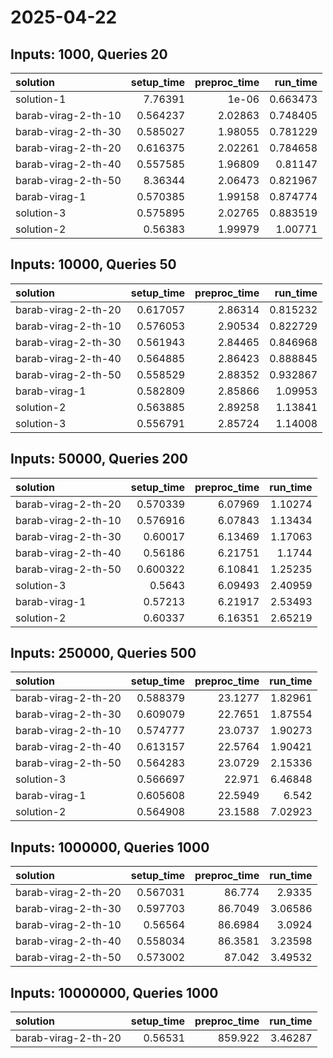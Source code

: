 # 2025-04-22

## Inputs: 1000, Queries 20

| solution            |   setup_time |   preproc_time |   run_time |
|:--------------------|-------------:|---------------:|-----------:|
| solution-1          |     7.76391  |        1e-06   |   0.663473 |
| barab-virag-2-th-10 |     0.564237 |        2.02863 |   0.748405 |
| barab-virag-2-th-30 |     0.585027 |        1.98055 |   0.781229 |
| barab-virag-2-th-20 |     0.616375 |        2.02261 |   0.784658 |
| barab-virag-2-th-40 |     0.557585 |        1.96809 |   0.81147  |
| barab-virag-2-th-50 |     8.36344  |        2.06473 |   0.821967 |
| barab-virag-1       |     0.570385 |        1.99158 |   0.874774 |
| solution-3          |     0.575895 |        2.02765 |   0.883519 |
| solution-2          |     0.56383  |        1.99979 |   1.00771  |

## Inputs: 10000, Queries 50

| solution            |   setup_time |   preproc_time |   run_time |
|:--------------------|-------------:|---------------:|-----------:|
| barab-virag-2-th-20 |     0.617057 |        2.86314 |   0.815232 |
| barab-virag-2-th-10 |     0.576053 |        2.90534 |   0.822729 |
| barab-virag-2-th-30 |     0.561943 |        2.84465 |   0.846968 |
| barab-virag-2-th-40 |     0.564885 |        2.86423 |   0.888845 |
| barab-virag-2-th-50 |     0.558529 |        2.88352 |   0.932867 |
| barab-virag-1       |     0.582809 |        2.85866 |   1.09953  |
| solution-2          |     0.563885 |        2.89258 |   1.13841  |
| solution-3          |     0.556791 |        2.85724 |   1.14008  |

## Inputs: 50000, Queries 200

| solution            |   setup_time |   preproc_time |   run_time |
|:--------------------|-------------:|---------------:|-----------:|
| barab-virag-2-th-20 |     0.570339 |        6.07969 |    1.10274 |
| barab-virag-2-th-10 |     0.576916 |        6.07843 |    1.13434 |
| barab-virag-2-th-30 |     0.60017  |        6.13469 |    1.17063 |
| barab-virag-2-th-40 |     0.56186  |        6.21751 |    1.1744  |
| barab-virag-2-th-50 |     0.600322 |        6.10841 |    1.25235 |
| solution-3          |     0.5643   |        6.09493 |    2.40959 |
| barab-virag-1       |     0.57213  |        6.21917 |    2.53493 |
| solution-2          |     0.60337  |        6.16351 |    2.65219 |

## Inputs: 250000, Queries 500

| solution            |   setup_time |   preproc_time |   run_time |
|:--------------------|-------------:|---------------:|-----------:|
| barab-virag-2-th-20 |     0.588379 |        23.1277 |    1.82961 |
| barab-virag-2-th-30 |     0.609079 |        22.7651 |    1.87554 |
| barab-virag-2-th-10 |     0.574777 |        23.0737 |    1.90273 |
| barab-virag-2-th-40 |     0.613157 |        22.5764 |    1.90421 |
| barab-virag-2-th-50 |     0.564283 |        23.0729 |    2.15336 |
| solution-3          |     0.566697 |        22.971  |    6.46848 |
| barab-virag-1       |     0.605608 |        22.5949 |    6.542   |
| solution-2          |     0.564908 |        23.1588 |    7.02923 |

## Inputs: 1000000, Queries 1000

| solution            |   setup_time |   preproc_time |   run_time |
|:--------------------|-------------:|---------------:|-----------:|
| barab-virag-2-th-20 |     0.567031 |        86.774  |    2.9335  |
| barab-virag-2-th-30 |     0.597703 |        86.7049 |    3.06586 |
| barab-virag-2-th-10 |     0.56564  |        86.6984 |    3.0924  |
| barab-virag-2-th-40 |     0.558034 |        86.3581 |    3.23598 |
| barab-virag-2-th-50 |     0.573002 |        87.042  |    3.49532 |

## Inputs: 10000000, Queries 1000

| solution            |   setup_time |   preproc_time |   run_time |
|:--------------------|-------------:|---------------:|-----------:|
| barab-virag-2-th-20 |      0.56531 |        859.922 |    3.46287 |